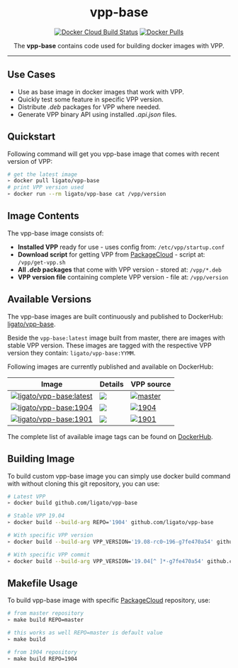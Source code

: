 <h1 align="center">vpp-base</h1>

<p align="center">
  <a href="https://hub.docker.com/r/ligato/vpp-base/builds"><img src="https://img.shields.io/docker/cloud/build/ligato/vpp-base.svg" alt="Docker Cloud Build Status"></a>
  <a href="https://hub.docker.com/r/ligato/vpp-base"><img src="https://img.shields.io/docker/pulls/ligato/vpp-base.svg" alt="Docker Pulls"></a>
</p>

<p align="center">The <b>vpp-base</b> contains code used for building docker images with VPP.</p>

---

## Use Cases

* Use as base image in docker images that work with VPP.
* Quickly test some feature in specific VPP version.
* Distribute _.deb_ packages for VPP where needed.
* Generate VPP binary API using installed _.api.json_ files.

## Quickstart

Following command will get you vpp-base image that comes with recent version of VPP:

```sh
# get the latest image
➢ docker pull ligato/vpp-base
# print VPP version used
➢ docker run --rm ligato/vpp-base cat /vpp/version
```

## Image Contents

The vpp-base image consists of:
 
- **Installed VPP** ready for use - uses config from: `/etc/vpp/startup.conf`
- **Download script** for getting VPP from [PackageCloud](https://packagecloud.io/fdio) - script at: `/vpp/get-vpp.sh`
- **All _.deb_ packages** that come with VPP version - stored at: `/vpp/*.deb`
- **VPP version file** containing complete VPP version - file at: `/vpp/version` 

## Available Versions

The vpp-base images are built continuously and published to DockerHub: [ligato/vpp-base](https://hub.docker.com/r/ligato/vpp-base).

Beside the `vpp-base:latest` image built from master, there are images with stable VPP version. These images are tagged with the respective VPP version they contain: `ligato/vpp-base:YYMM`. 

Following images are currently published and available on DockerHub:

| Image | Details | VPP source |
|---|---|---|
|[![ligato/vpp-base:latest](https://img.shields.io/badge/ligato/vpp--base-latest-099cec.svg?logo=docker&logoColor=white&style=popout)](https://cloud.docker.com/u/ligato/repository/docker/ligato/vpp-base)|[![](https://images.microbadger.com/badges/image/ligato/vpp-base.svg)](https://microbadger.com/images/ligato/vpp-base "Get your own image badge on microbadger.com")|[![master](https://img.shields.io/badge/packagecloud_repo-master-37327b.svg?logo=debian)](https://packagecloud.io/fdio/master) |
|[![ligato/vpp-base:1904](https://img.shields.io/badge/ligato/vpp--base-1904-blue.svg?logo=docker&logoColor=white&style=popout)](https://cloud.docker.com/u/ligato/repository/docker/ligato/vpp-base)|[![](https://images.microbadger.com/badges/image/ligato/vpp-base:1904.svg)](https://microbadger.com/images/ligato/vpp-base:1904 "Get your own image badge on microbadger.com")|[![1904](https://img.shields.io/badge/packagecloud_repo-1904-37327b.svg?logo=debian)](https://packagecloud.io/fdio/1904) |
|[![ligato/vpp-base:1901](https://img.shields.io/badge/ligato/vpp--base-1901-blue.svg?logo=docker&logoColor=white&style=popout)](https://cloud.docker.com/u/ligato/repository/docker/ligato/vpp-base)|[![](https://images.microbadger.com/badges/image/ligato/vpp-base:1901.svg)](https://microbadger.com/images/ligato/vpp-base:1901 "Get your own image badge on microbadger.com")|[![1901](https://img.shields.io/badge/packagecloud_repo-1901-37327b.svg?logo=debian)](https://packagecloud.io/fdio/1901) |

The complete list of available image tags can be found on [DockerHub](https://hub.docker.com/r/ligato/vpp-base/tags).

## Building Image

To build custom vpp-base image you can simply use docker build command with without cloning this git repository, you can use:

```sh
# Latest VPP
➢ docker build github.com/ligato/vpp-base

# Stable VPP 19.04
➢ docker build --build-arg REPO='1904' github.com/ligato/vpp-base

# With specific VPP version
➢ docker build --build-arg VPP_VERSION='19.08-rc0~196-g7fe470a54' github.com/ligato/vpp-base

# With specific VPP commit
➢ docker build --build-arg VPP_VERSION='19.04[^ ]*-g7fe470a54' github.com/ligato/vpp-base
```

## Makefile Usage

To build vpp-base image with specific [PackageCloud](https://packagecloud.io/fdio) repository, use:

```sh
# from master repository
➢ make build REPO=master

# this works as well REPO=master is default value
➢ make build 

# from 1904 repository
➢ make build REPO=1904
```
